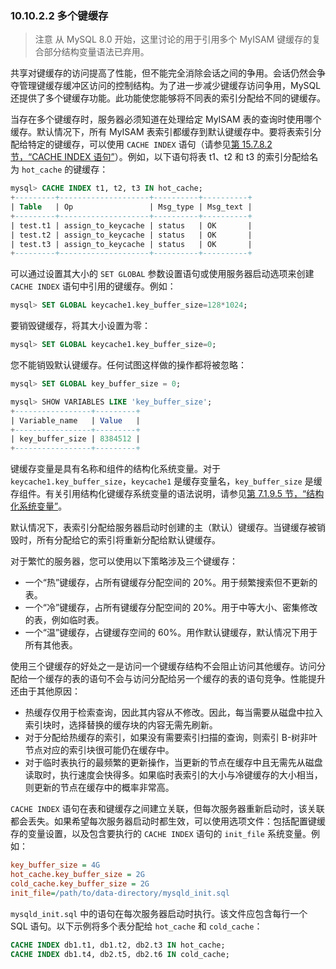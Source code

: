 ### 10.10.2.2 多个键缓存

> 注意
> 从 MySQL 8.0 开始，这里讨论的用于引用多个 MyISAM 键缓存的复合部分结构变量语法已弃用。

共享对键缓存的访问提高了性能，但不能完全消除会话之间的争用。会话仍然会争夺管理键缓存缓冲区访问的控制结构。为了进一步减少键缓存访问争用，MySQL 还提供了多个键缓存功能。此功能使您能够将不同表的索引分配给不同的键缓存。

当存在多个键缓存时，服务器必须知道在处理给定 MyISAM 表的查询时使用哪个缓存。默认情况下，所有 MyISAM 表索引都缓存到默认键缓存中。要将表索引分配给特定的键缓存，可以使用 `CACHE INDEX` 语句（请参见[第 15.7.8.2 节，“CACHE INDEX 语句”](#)）。例如，以下语句将表 t1、t2 和 t3 的索引分配给名为 `hot_cache` 的键缓存：

```sql
mysql> CACHE INDEX t1, t2, t3 IN hot_cache;
+---------+--------------------+----------+----------+
| Table   | Op                 | Msg_type | Msg_text |
+---------+--------------------+----------+----------+
| test.t1 | assign_to_keycache | status   | OK       |
| test.t2 | assign_to_keycache | status   | OK       |
| test.t3 | assign_to_keycache | status   | OK       |
+---------+--------------------+----------+----------+
```

可以通过设置其大小的 `SET GLOBAL` 参数设置语句或使用服务器启动选项来创建 `CACHE INDEX` 语句中引用的键缓存。例如：

```sql
mysql> SET GLOBAL keycache1.key_buffer_size=128*1024;
```

要销毁键缓存，将其大小设置为零：

```sql
mysql> SET GLOBAL keycache1.key_buffer_size=0;
```

您不能销毁默认键缓存。任何试图这样做的操作都将被忽略：

```sql
mysql> SET GLOBAL key_buffer_size = 0;

mysql> SHOW VARIABLES LIKE 'key_buffer_size';
+-----------------+---------+
| Variable_name   | Value   |
+-----------------+---------+
| key_buffer_size | 8384512 |
+-----------------+---------+
```

键缓存变量是具有名称和组件的结构化系统变量。对于 `keycache1.key_buffer_size`，`keycache1` 是缓存变量名，`key_buffer_size` 是缓存组件。有关引用结构化键缓存系统变量的语法说明，请参见[第 7.1.9.5 节，“结构化系统变量”](#)。

默认情况下，表索引分配给服务器启动时创建的主（默认）键缓存。当键缓存被销毁时，所有分配给它的索引将重新分配给默认键缓存。

对于繁忙的服务器，您可以使用以下策略涉及三个键缓存：

- 一个“热”键缓存，占所有键缓存分配空间的 20%。用于频繁搜索但不更新的表。
- 一个“冷”键缓存，占所有键缓存分配空间的 20%。用于中等大小、密集修改的表，例如临时表。
- 一个“温”键缓存，占键缓存空间的 60%。用作默认键缓存，默认情况下用于所有其他表。

使用三个键缓存的好处之一是访问一个键缓存结构不会阻止访问其他缓存。访问分配给一个缓存的表的语句不会与访问分配给另一个缓存的表的语句竞争。性能提升还由于其他原因：

- 热缓存仅用于检索查询，因此其内容从不修改。因此，每当需要从磁盘中拉入索引块时，选择替换的缓存块的内容无需先刷新。
- 对于分配给热缓存的索引，如果没有需要索引扫描的查询，则索引 B-树非叶节点对应的索引块很可能仍在缓存中。
- 对于临时表执行的最频繁的更新操作，当更新的节点在缓存中且无需先从磁盘读取时，执行速度会快得多。如果临时表索引的大小与冷键缓存的大小相当，则更新的节点在缓存中的概率非常高。

`CACHE INDEX` 语句在表和键缓存之间建立关联，但每次服务器重新启动时，该关联都会丢失。如果希望每次服务器启动时都生效，可以使用选项文件：包括配置键缓存的变量设置，以及包含要执行的 `CACHE INDEX` 语句的 `init_file` 系统变量。例如：

```ini
key_buffer_size = 4G
hot_cache.key_buffer_size = 2G
cold_cache.key_buffer_size = 2G
init_file=/path/to/data-directory/mysqld_init.sql
```

`mysqld_init.sql` 中的语句在每次服务器启动时执行。该文件应包含每行一个 SQL 语句。以下示例将多个表分配给 `hot_cache` 和 `cold_cache`：

```sql
CACHE INDEX db1.t1, db1.t2, db2.t3 IN hot_cache;
CACHE INDEX db1.t4, db2.t5, db2.t6 IN cold_cache;
```